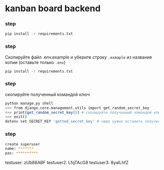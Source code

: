 # kanban board backend



### step
```bash
pip install -r requirements.txt
```

### step
Скопируйте файл .env.example и уберите строку `.exmaple` из названия копии (оставьте только `.env`)
```bash
pip install -r requirements.txt
```

### step
скопируйте полученный командой ключ
```bash
python manage.py shell
>>> from django.core.management.utils import get_random_secret_key
>>> print(get_random_secret_key()) # скопируйте полученный командой ключ
>>> exit()
dotenv set SECRET_KEY 'getted_secret_key' # сюда нужно вставить полученный ключ
```

### step
```bash
create superuser
name: *******
pas: **********
```

testuser: zUb88ABF
testuser2: LfqTAcG8
testuser3: 8yalLhfZ


